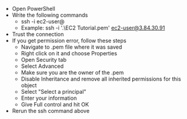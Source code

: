 - Open PowerShell
- Write the following commands
	- ssh -i <path to the downloaded pem file from creating EC2 instance> ec2-user@<public IP address of the EC2 instance>
	- Example: ssh -i '.\EC2 Tutorial.pem' ec2-user@3.84.30.91
- Trust the connection
- If you get permission error, follow these steps
	- Navigate to .pem file where it was saved
	- Right click on it and choose Properties
	- Open Security tab
	- Select Advanced
	- Make sure you are the owner of the .pem
	- Disable Inheritance and remove all inherited permissions for this object
	- Select "Select a principal"
	- Enter your information
	- Give Full control and hit OK
- Rerun the ssh command above